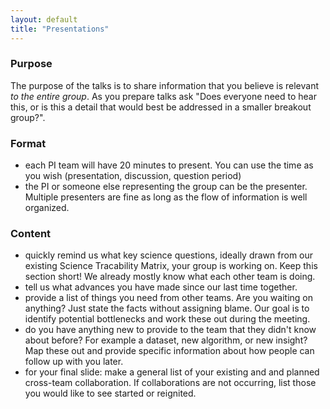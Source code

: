 ```yaml
---
layout: default
title: "Presentations"
---
```


### Purpose

The purpose of the talks is to share information that you believe is relevant *to the entire group*. As you prepare talks ask "Does everyone need to hear this, or is this a detail that would best be addressed in a smaller breakout group?". 

### Format
 
* each PI team will have 20 minutes to present. You can use the time as you wish (presentation, discussion, question period)
* the PI or someone else representing the group can be the presenter. Multiple presenters are fine as long as the flow of information is well organized.

### Content 

* quickly remind us what key science questions, ideally drawn from our existing Science Tracability Matrix, your group is working on. Keep this section short! We already mostly know what each other team is doing.
* tell us what advances you have made since our last time together. 
* provide a list of things you need from other teams. Are you waiting on anything? Just state the facts without assigning blame. Our goal is to identify potential bottlenecks and work these out during the meeting.
* do you have anything new to provide to the team that they didn't know about before? For example a dataset, new algorithm, or new insight? Map these out and provide specific information about how people can follow up with you later.
* for your final slide: make a general list of your existing and and planned cross-team collaboration. If collaborations are not occurring, list those you would like to see started or reignited. 

